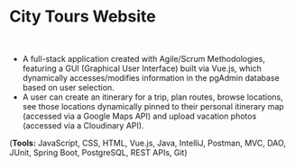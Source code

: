# City Tours Website
​
- A full-stack application created with Agile/Scrum Methodologies, featuring a GUI (Graphical User Interface) built via Vue.js, which dynamically accesses/modifies information in the pgAdmin database based on user selection.
- A user can create an itinerary for a trip, plan routes, browse locations, see those locations dynamically pinned to their personal itinerary map (accessed via a Google Maps API) and upload vacation photos (accessed via a Cloudinary API).

(**Tools:** JavaScript, CSS, HTML, Vue.js, Java, IntelliJ, Postman, MVC, DAO, JUnit, Spring Boot, PostgreSQL, REST APIs, Git)
